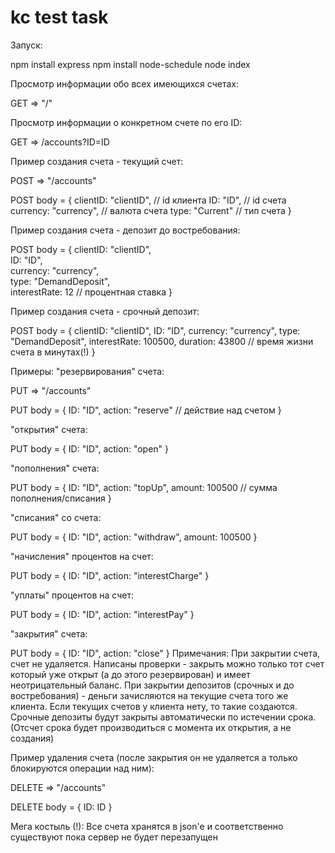 # kc test task

Запуск:

npm install express
npm install node-schedule
node index

Просмотр информации обо всех имеющихся счетах:

GET => "/"


Просмотр информации о конкретном счете по его ID:

GET => /accounts?ID=ID


Пример создания счета - текущий счет:

POST => "/accounts"

POST body = {
	clientID: "clientID",	// id клиента
	ID: "ID",				// id счета
	currency: "currency",	// валюта счета
	type: "Current"			// тип счета
}

Пример создания счета - депозит до востребования:

POST body = {
	clientID: "clientID",	
	ID: "ID",				
	currency: "currency",	
	type: "DemandDeposit",	
	interestRate: 12		// процентная ставка
}


Пример создания счета - срочный депозит:

POST body = {
	clientID: "clientID",
	ID: "ID",
	currency: "currency",
	type: "DemandDeposit",
	interestRate: 100500,
	duration: 43800			// время жизни счета в минутах(!) 
}


Примеры:
"резервирования" счета:

PUT => "/accounts"

PUT body = {
	ID: "ID",
	action: "reserve"		// действие над счетом
}


"открытия" счета:

PUT body = {
	ID: "ID",
	action: "open"
}


"пополнения" счета:

PUT body = {
	ID: "ID",
	action: "topUp",
	amount: 100500			// сумма пополнения/списания
}


"списания" со счета:

PUT body = {
	ID: "ID",
	action: "withdraw",
	amount: 100500
}


"начисления" процентов на счет:

PUT body = {
	ID: "ID",
	action: "interestCharge"
}


"уплаты" процентов на счет:

PUT body = {
	ID: "ID",
	action: "interestPay"
}


"закрытия" счета:

PUT body = {
	ID: "ID",
	action: "close"
}
Примечания:
При закрытии счета, счет не удаляется.
Написаны проверки - закрыть можно только тот счет который уже открыт (а до этого резервирован)
и имеет неотрицательный баланс.
При закрытии депозитов (срочных и до востребования) - деньги зачисляются на текущие счета того же клиента.
Если текущих счетов у клиента нету, то такие создаются.
Срочные депозиты будут закрыты автоматически по истечении срока.
(Отсчет срока будет производиться с момента их открытия, а не создания)

Пример удаления счета (после закрытия он не удаляется а только блокируются операции над ним):

DELETE => "/accounts"

DELETE body = {
	ID: ID
}

Мега костыль (!):
Все счета хранятся в json'e и соответственно существуют пока сервер не будет перезапущен 